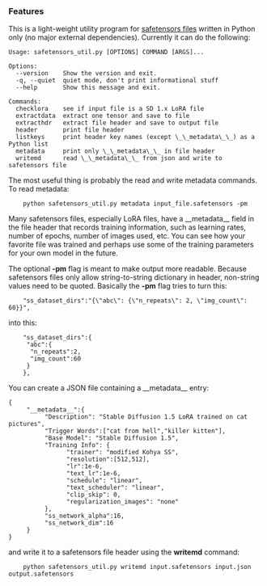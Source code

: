 ### Features

This is a light-weight utility program for [safetensors files](https://github.com/huggingface/safetensors "safetensors files") written in Python only (no major external dependencies). Currently it can do the following:


    Usage: safetensors_util.py [OPTIONS] COMMAND [ARGS]...

    Options:
      --version    Show the version and exit.
      -q, --quiet  quiet mode, don't print informational stuff
      --help       Show this message and exit.

    Commands:
      checklora    see if input file is a SD 1.x LoRA file
      extractdata  extract one tensor and save to file
      extracthdr   extract file header and save to output file
      header       print file header
      listkeys     print header key names (except \_\_metadata\_\_) as a Python list
      metadata     print only \_\_metadata\_\_ in file header
      writemd      read \_\_metadata\_\_ from json and write to safetensors file


The most useful thing is probably the read and write metadata commands. To read metadata:

        python safetensors_util.py metadata input_file.safetensors -pm

Many safetensors files, especially LoRA files, have a \_\_metadata\_\_ field in the file header that records training information, such as learning rates, number of epochs, number of images used, etc. You can see how your favorite file was trained and perhaps use some of the training parameters for your own model in the future.

The optional **-pm** flag is meant to make output more readable. Because safetensors files only allow string-to-string dictionary in header, non-string values need to be quoted. Basically the **-pm** flag tries to turn this:

        "ss_dataset_dirs":"{\"abc\": {\"n_repeats\": 2, \"img_count\": 60}}",

into this:

        "ss_dataset_dirs":{
         "abc":{
          "n_repeats":2,
          "img_count":60
         }
        },

You can create a JSON file containing a \_\_metadata\_\_ entry:

    {
         "__metadata__":{
              "Description": "Stable Diffusion 1.5 LoRA trained on cat pictures",
              "Trigger Words":["cat from hell","killer kitten"],
              "Base Model": "Stable Diffusion 1.5",
              "Training Info": {
                    "trainer": "modified Kohya SS",
                    "resolution":[512,512],
                    "lr":1e-6,
                    "text_lr":1e-6,
                    "schedule": "linear",
                    "text_scheduler": "linear",
                    "clip_skip": 0,
                    "regularization_images": "none"
              },
              "ss_network_alpha":16,
              "ss_network_dim":16
         }
    }

and write it to a safetensors file header using the **writemd** command:

        python safetensors_util.py writemd input.safetensors input.json output.safetensors
